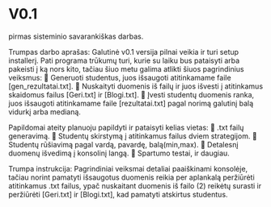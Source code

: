 # V0.1
pirmas sisteminio savarankiškas darbas.

Trumpas darbo aprašas:
Galutinė v0.1 versija pilnai veikia ir turi setup installerį.
Pati programa trūkumų turi, kurie su laiku bus pataisyti arba pakeisti į ką nors kito,
tačiau šiuo metu galima atlikti šiuos pagrindinius veiksmus:
  	Generuoti studentus, juos išsaugoti atitinkamame faile [gen_rezultatai.txt].
  	Nuskaityti duomenis iš failų ir juos išvesti į atitinkamus skaidomus failus [Geri.txt] ir [Blogi.txt].
  	Įvesti studentų duomenis ranka, juos išsaugoti atitinkamame faile [rezultatai.txt] pagal norimą galutinį balą vidurkį arba medianą.

Papildomai ateity planuoju papildyti ir pataisyti kelias vietas:
  	.txt failų generavimą.
  	Studentų skirstymą į atitinkamus failus dviem strategijom.
  	Studentų rūšiavimą pagal vardą, pavardę, balą(min,max).
  	Detalesnį duomenų išvedimą į konsolinį langą.
  	Spartumo testai, ir daugiau.
  
Trumpa instrukcija:
Pagrindiniai veiksmai detaliai paaiškinami konsolėje, tačiau norint pamatyti išsaugotus duomenis reikia per aplankalą peržiūrėti atitinkamus .txt failus, ypač nuskaitant duomenis iš failo (2) reikėtų surasti ir peržiūrėti [Geri.txt] ir [Blogi.txt], kad pamatyti atskirtus studentus.


